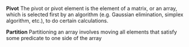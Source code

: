 **Pivot**
The pivot or pivot element is the element of a matrix, or an array, which is selected first by an algorithm (e.g. Gaussian elimination, simplex algorithm, etc.), to do certain calculations.

**Partition**
Partitioning an array involves moving all elements that satisfy some predicate to one side of the array